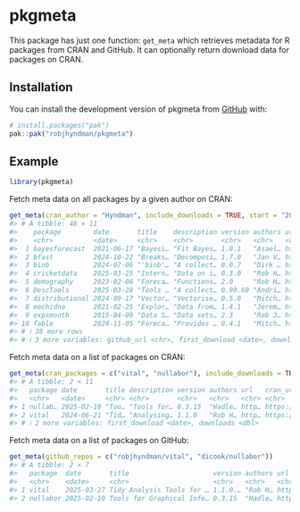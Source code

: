 
<!-- README.md is generated from README.Rmd. Please edit that file -->

# pkgmeta

<!-- badges: start -->

<!-- badges: end -->

This package has just one function: `get_meta` which retrieves metadata
for R packages from CRAN and GitHub. It can optionally return download
data for packages on CRAN.

## Installation

You can install the development version of pkgmeta from
[GitHub](https://github.com/) with:

``` r
# install.packages("pak")
pak::pak("robjhyndman/pkgmeta")
```

## Example

``` r
library(pkgmeta)
```

Fetch meta data on all packages by a given author on CRAN:

``` r
get_meta(cran_author = "Hyndman", include_downloads = TRUE, start = "2024-01-01")
#> # A tibble: 48 × 11
#>    package        date       title    description version authors url   cran_url
#>    <chr>          <date>     <chr>    <chr>       <chr>   <chr>   <chr> <chr>   
#>  1 bayesforecast  2021-06-17 "Bayesi… "Fit Bayes… 1.0.1   "Asael… http… https:/…
#>  2 bfast          2024-10-22 "Breaks… "Decomposi… 1.7.0   "Jan V… http… https:/…
#>  3 binb           2024-07-06 "'binb'… "A collect… 0.0.7   "Dirk … http… https:/…
#>  4 cricketdata    2025-03-25 "Intern… "Data on i… 0.3.0   "Rob H… http… https:/…
#>  5 demography     2023-02-08 "Foreca… "Functions… 2.0     "Rob H… http… https:/…
#>  6 DescTools      2025-03-28 "Tools … "A collect… 0.99.60 "Andri… http… https:/…
#>  7 distributional 2024-09-17 "Vector… "Vectorise… 0.5.0   "Mitch… http… https:/…
#>  8 eechidna       2021-02-25 "Explor… "Data from… 1.4.1   "Jerem… http… https:/…
#>  9 expsmooth      2015-04-09 "Data S… "Data sets… 2.3     "Rob J… http… https:/…
#> 10 fable          2024-11-05 "Foreca… "Provides … 0.4.1   "Mitch… http… https:/…
#> # ℹ 38 more rows
#> # ℹ 3 more variables: github_url <chr>, first_download <date>, downloads <dbl>
```

Fetch meta data on a list of packages on CRAN:

``` r
get_meta(cran_packages = c("vital", "nullabor"), include_downloads = TRUE, start = "2024-01-01")
#> # A tibble: 2 × 11
#>   package date       title description version authors url   cran_url github_url
#>   <chr>   <date>     <chr> <chr>       <chr>   <chr>   <chr> <chr>    <chr>     
#> 1 nullab… 2025-02-10 "Too… "Tools for… 0.3.15  "Hadle… http… https:/… https://g…
#> 2 vital   2024-06-21 "Tid… "Analysing… 1.1.0   "Rob H… http… https:/… https://g…
#> # ℹ 2 more variables: first_download <date>, downloads <dbl>
```

Fetch meta data on a list of packages on GitHub:

``` r
get_meta(github_repos = c("robjhyndman/vital", "dicook/nullabor"))
#> # A tibble: 2 × 7
#>   package  date       title                     version authors url   github_url
#>   <chr>    <date>     <chr>                     <chr>   <chr>   <chr> <chr>     
#> 1 vital    2025-03-27 Tidy Analysis Tools for … 1.1.0.… "Rob H… http… https://g…
#> 2 nullabor 2025-02-10 Tools for Graphical Infe… 0.3.15  "Hadle… http… https://g…
```
